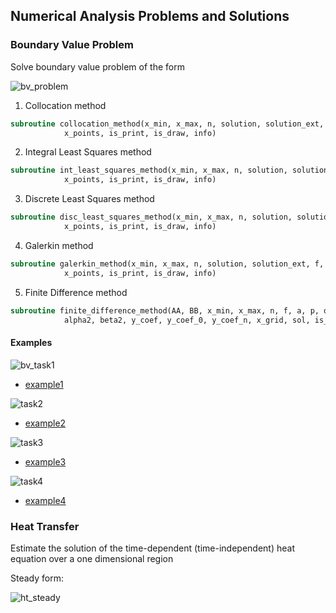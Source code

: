 ## Numerical Analysis Problems and Solutions

### Boundary Value Problem
Solve boundary value problem of the form

![bv_problem](https://user-images.githubusercontent.com/62307154/102728720-7848c380-433e-11eb-8f7c-a20760905ace.png)
1. Collocation method
```fortran
subroutine collocation_method(x_min, x_max, n, solution, solution_ext, f, a, p, q, basic, &
            x_points, is_print, is_draw, info)
```
2. Integral Least Squares method
```fortran
subroutine int_least_squares_method(x_min, x_max, n, solution, solution_ext, f, a, p, q, basic, &
            x_points, is_print, is_draw, info)
```
3. Discrete Least Squares method 
```fortran
subroutine disc_least_squares_method(x_min, x_max, n, solution, solution_ext, f, a, p, q, basic, &
            x_points, is_print, is_draw, info)
```
4. Galerkin method
```fortran
subroutine galerkin_method(x_min, x_max, n, solution, solution_ext, f, a, p, q, basic, &
            x_points, is_print, is_draw, info)
```
5. Finite Difference method
```fortran
subroutine finite_difference_method(AA, BB, x_min, x_max, n, f, a, p, q, alpha1, beta1, &
            alpha2, beta2, y_coef, y_coef_0, y_coef_n, x_grid, sol, is_print, is_draw, info)
```
#### Examples
![bv_task1](https://user-images.githubusercontent.com/62307154/102728638-f5276d80-433d-11eb-9098-15bf6a5dd44b.png)

- [example1](https://github.com/Papelbon/numerical-anal/blob/main/Boundary%20Value%20Problem/task1.f90)

![task2](https://user-images.githubusercontent.com/62307154/101656386-b0552a00-3a53-11eb-88e2-002531193f12.png)

- [example2](https://github.com/Papelbon/numerical-anal/blob/main/Boundary%20Value%20Problem/task2.f90)

![task3](https://user-images.githubusercontent.com/62307154/101656825-33768000-3a54-11eb-8aee-81c412ef1dd7.png)

- [example3](https://github.com/Papelbon/numerical-anal/blob/main/Boundary%20Value%20Problem/task3.f90)

![task4](https://user-images.githubusercontent.com/62307154/101660290-0f1ca280-3a58-11eb-99b1-b5399b3fc61d.png)

- [example4](https://github.com/Papelbon/numerical-anal/blob/main/Boundary%20Value%20Problem/task4.f90)

### Heat Transfer
Estimate the solution of the time-dependent (time-independent) heat equation over a one dimensional region

Steady form:

![ht_steady](https://user-images.githubusercontent.com/62307154/102728052-ac21ea00-433a-11eb-8159-427b70423560.png)
